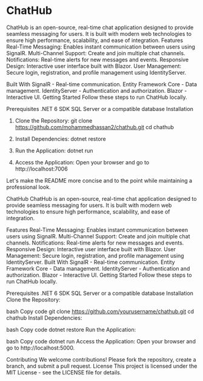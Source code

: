 <h1>ChatHub</h1>
ChatHub is an open-source, real-time chat application designed to provide seamless messaging for users. It is built with modern web technologies to ensure high performance, scalability, and ease of integration.
Features
Real-Time Messaging: Enables instant communication between users using SignalR.
Multi-Channel Support: Create and join multiple chat channels.
Notifications: Real-time alerts for new messages and events.
Responsive Design: Interactive user interface built with Blazor.
User Management: Secure login, registration, and profile management using IdentityServer.

Built With
SignalR - Real-time communication.
Entity Framework Core - Data management.
IdentityServer - Authentication and authorization.
Blazor - Interactive UI.
Getting Started
Follow these steps to run ChatHub locally.

Prerequisites
.NET 6 SDK
SQL Server or a compatible database
Installation
1. Clone the Repository:
git clone https://github.com/mohammedhassan2/chathub.git
cd chathub

2. Install Dependencies:
dotnet restore

3. Run the Application:
   dotnet run
4. Access the Application: Open your browser and go to http://localhost:7006

Let's make the README more concise and to the point while maintaining a professional look.

ChatHub
ChatHub is an open-source, real-time chat application designed to provide seamless messaging for users. It is built with modern web technologies to ensure high performance, scalability, and ease of integration.

Features
Real-Time Messaging: Enables instant communication between users using SignalR.
Multi-Channel Support: Create and join multiple chat channels.
Notifications: Real-time alerts for new messages and events.
Responsive Design: Interactive user interface built with Blazor.
User Management: Secure login, registration, and profile management using IdentityServer.
Built With
SignalR - Real-time communication.
Entity Framework Core - Data management.
IdentityServer - Authentication and authorization.
Blazor - Interactive UI.
Getting Started
Follow these steps to run ChatHub locally.

Prerequisites
.NET 6 SDK
SQL Server or a compatible database
Installation
Clone the Repository:

bash
Copy code
git clone https://github.com/yourusername/chathub.git
cd chathub
Install Dependencies:

bash
Copy code
dotnet restore
Run the Application:

bash
Copy code
dotnet run
Access the Application: Open your browser and go to http://localhost:5000.

Contributing
We welcome contributions! Please fork the repository, create a branch, and submit a pull request.
License
This project is licensed under the MIT License - see the LICENSE file for details.

